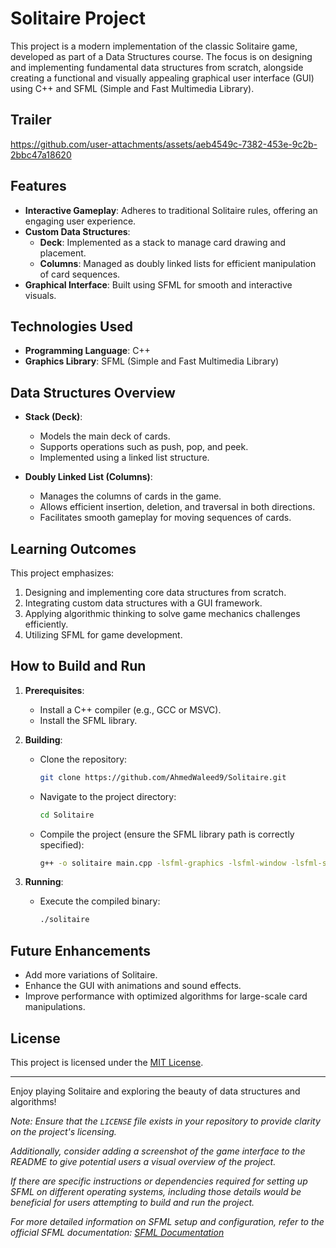 # Solitaire Project

This project is a modern implementation of the classic Solitaire game, developed as part of a Data Structures course. The focus is on designing and implementing fundamental data structures from scratch, alongside creating a functional and visually appealing graphical user interface (GUI) using C++ and SFML (Simple and Fast Multimedia Library).

## Trailer


https://github.com/user-attachments/assets/aeb4549c-7382-453e-9c2b-2bbc47a18620


## Features

- **Interactive Gameplay**: Adheres to traditional Solitaire rules, offering an engaging user experience.
- **Custom Data Structures**:
  - **Deck**: Implemented as a stack to manage card drawing and placement.
  - **Columns**: Managed as doubly linked lists for efficient manipulation of card sequences.
- **Graphical Interface**: Built using SFML for smooth and interactive visuals.

## Technologies Used

- **Programming Language**: C++
- **Graphics Library**: SFML (Simple and Fast Multimedia Library)

## Data Structures Overview

- **Stack (Deck)**:
  - Models the main deck of cards.
  - Supports operations such as push, pop, and peek.
  - Implemented using a linked list structure.

- **Doubly Linked List (Columns)**:
  - Manages the columns of cards in the game.
  - Allows efficient insertion, deletion, and traversal in both directions.
  - Facilitates smooth gameplay for moving sequences of cards.

## Learning Outcomes

This project emphasizes:

1. Designing and implementing core data structures from scratch.
2. Integrating custom data structures with a GUI framework.
3. Applying algorithmic thinking to solve game mechanics challenges efficiently.
4. Utilizing SFML for game development.

## How to Build and Run

1. **Prerequisites**:
   - Install a C++ compiler (e.g., GCC or MSVC).
   - Install the SFML library.

2. **Building**:
   - Clone the repository:
     ```bash
     git clone https://github.com/AhmedWaleed9/Solitaire.git
     ```
   - Navigate to the project directory:
     ```bash
     cd Solitaire
     ```
   - Compile the project (ensure the SFML library path is correctly specified):
     ```bash
     g++ -o solitaire main.cpp -lsfml-graphics -lsfml-window -lsfml-system
     ```

3. **Running**:
   - Execute the compiled binary:
     ```bash
     ./solitaire
     ```

## Future Enhancements

- Add more variations of Solitaire.
- Enhance the GUI with animations and sound effects.
- Improve performance with optimized algorithms for large-scale card manipulations.


## License

This project is licensed under the [MIT License](LICENSE).

---

Enjoy playing Solitaire and exploring the beauty of data structures and algorithms!

*Note: Ensure that the `LICENSE` file exists in your repository to provide clarity on the project's licensing.*

*Additionally, consider adding a screenshot of the game interface to the README to give potential users a visual overview of the project.*

*If there are specific instructions or dependencies required for setting up SFML on different operating systems, including those details would be beneficial for users attempting to build and run the project.*

*For more detailed information on SFML setup and configuration, refer to the official SFML documentation: [SFML Documentation](https://www.sfml-dev.org/documentation/)* 
